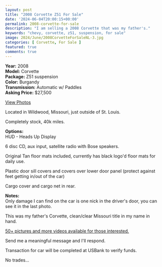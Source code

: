 ```yaml
---
layout: post
title: "2008 Corvette Z51 For Sale"
date: '2024-06-04T20:00:15+00:00'
permalink: 2008-corvette-for-sale
description: "I am selling a 2008 Corvette that was my father's."
keywords: "chevy, corvette, z51, suspension, for sale"
image: 2024/June/2008CorvetteForSaleNL-3.jpg
categories: [ Corvette, For Sale ]
featured: true
comments: true
---
```

**Year:** 2008  
**Model:** Corvette  
**Package:** Z51 suspension  
**Color:** Burgandy  
**Transmission:** Automatic w/ Paddles  
**Asking Price:** $27,500

[View Photos](https://www.flickr.com/photos/chammond/albums/72177720317613890)

Located in Wildwood, Missouri, just outside of St. Louis.

Completely stock, 40k miles.

**Options:**  
HUD - Heads Up Display

6 disc CD, aux input, satellite radio with Bose speakers.

Original Tan floor mats included, currently has black logo'd floor mats for daily use.

Plastic door sill covers and covers over lower door panel (protect against feet getting in/out of the car)

Cargo cover and cargo net in rear. 

**Notes:**  
Only damage I can find on the car is one nick in the driver's door, you can see it in the last photo.

This was my father's Corvette, clean/clear Missouri title in my name in hand. 

[50+ pictures and more videos available for those interested.](https://www.flickr.com/photos/chammond/albums/72177720317613890)

Send me a meaningful message and I'll respond.

Transaction for car will be completed at USBank to verify funds.

No trades...